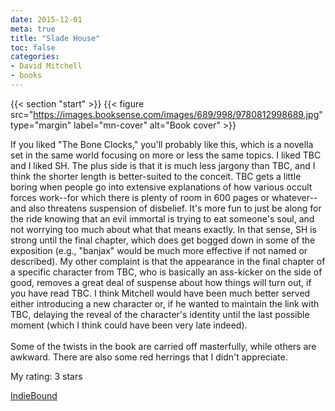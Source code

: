 ```yaml
---
date: 2015-12-01
meta: true
title: "Slade House"
toc: false
categories:
- David Mitchell
- books
---
```


{{< section "start" >}}
{{< figure src="https://images.booksense.com/images/689/998/9780812998689.jpg" type="margin" label="mn-cover" alt="Book cover" >}}

If you liked "The Bone Clocks," you'll probably like this, which is a novella set in the same world focusing on more or less the same topics. I liked TBC and I liked SH. The plus side is that it is much less jargony than TBC, and I think the shorter length is better-suited to the conceit. TBC gets a little boring when people go into extensive explanations of how various occult forces work--for which there is plenty of room in 600 pages or whatever--and also threatens suspension of disbelief. It's more fun to just be along for the ride knowing that an evil immortal is trying to eat someone's soul, and not worrying too much about what that means exactly. In that sense, SH is strong until the final chapter, which does get bogged down in some of the exposition (e.g., "banjax" would be much more effective if not named or described). My other complaint is that the appearance in the final chapter of a specific character from TBC, who is basically an ass-kicker on the side of good, removes a great deal of suspense about how things will turn out, if you have read TBC. I think Mitchell would have been much better served either introducing a new character or, if he wanted to maintain the link with TBC, delaying the reveal of the character's identity until the last possible moment (which I think could have been very late indeed).<br /><br />Some of the twists in the book are carried off masterfully, while others are awkward. There are also some red herrings that I didn't appreciate.

My rating: 3 stars  

[IndieBound](https://www.indiebound.org/book/9780812998689)
